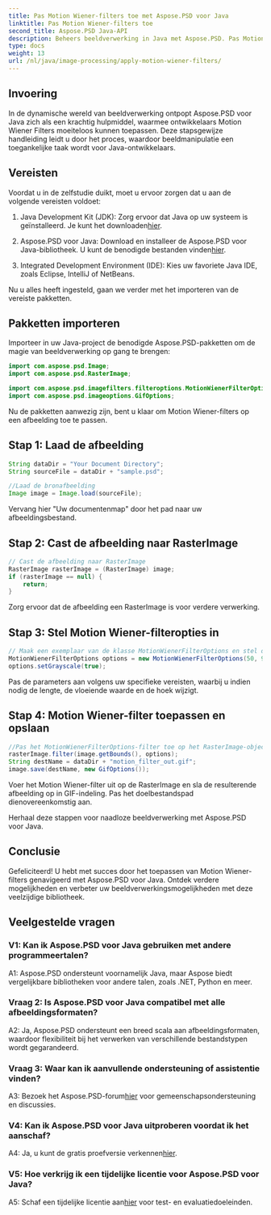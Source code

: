 ```yaml
---
title: Pas Motion Wiener-filters toe met Aspose.PSD voor Java
linktitle: Pas Motion Wiener-filters toe
second_title: Aspose.PSD Java-API
description: Beheers beeldverwerking in Java met Aspose.PSD. Pas Motion Wiener Filters moeiteloos toe met behulp van onze stapsgewijze handleiding.
type: docs
weight: 13
url: /nl/java/image-processing/apply-motion-wiener-filters/
---
```

## Invoering

In de dynamische wereld van beeldverwerking ontpopt Aspose.PSD voor Java zich als een krachtig hulpmiddel, waarmee ontwikkelaars Motion Wiener Filters moeiteloos kunnen toepassen. Deze stapsgewijze handleiding leidt u door het proces, waardoor beeldmanipulatie een toegankelijke taak wordt voor Java-ontwikkelaars.

## Vereisten

Voordat u in de zelfstudie duikt, moet u ervoor zorgen dat u aan de volgende vereisten voldoet:

1.  Java Development Kit (JDK): Zorg ervoor dat Java op uw systeem is geïnstalleerd. Je kunt het downloaden[hier](https://www.oracle.com/java/technologies/javase-downloads.html).

2.  Aspose.PSD voor Java: Download en installeer de Aspose.PSD voor Java-bibliotheek. U kunt de benodigde bestanden vinden[hier](https://releases.aspose.com/psd/java/).

3. Integrated Development Environment (IDE): Kies uw favoriete Java IDE, zoals Eclipse, IntelliJ of NetBeans.

Nu u alles heeft ingesteld, gaan we verder met het importeren van de vereiste pakketten.

## Pakketten importeren

Importeer in uw Java-project de benodigde Aspose.PSD-pakketten om de magie van beeldverwerking op gang te brengen:

```java
import com.aspose.psd.Image;
import com.aspose.psd.RasterImage;

import com.aspose.psd.imagefilters.filteroptions.MotionWienerFilterOptions;
import com.aspose.psd.imageoptions.GifOptions;
```

Nu de pakketten aanwezig zijn, bent u klaar om Motion Wiener-filters op een afbeelding toe te passen.

## Stap 1: Laad de afbeelding

```java
String dataDir = "Your Document Directory";
String sourceFile = dataDir + "sample.psd";

//Laad de bronafbeelding
Image image = Image.load(sourceFile);
```

Vervang hier "Uw documentenmap" door het pad naar uw afbeeldingsbestand.

## Stap 2: Cast de afbeelding naar RasterImage

```java
// Cast de afbeelding naar RasterImage
RasterImage rasterImage = (RasterImage) image;
if (rasterImage == null) {
    return;
}
```

Zorg ervoor dat de afbeelding een RasterImage is voor verdere verwerking.

## Stap 3: Stel Motion Wiener-filteropties in

```java
// Maak een exemplaar van de klasse MotionWienerFilterOptions en stel de lengte, vloeiende waarde en hoek in.
MotionWienerFilterOptions options = new MotionWienerFilterOptions(50, 9, 90);
options.setGrayscale(true);
```

Pas de parameters aan volgens uw specifieke vereisten, waarbij u indien nodig de lengte, de vloeiende waarde en de hoek wijzigt.

## Stap 4: Motion Wiener-filter toepassen en opslaan

```java
//Pas het MotionWienerFilterOptions-filter toe op het RasterImage-object en sla de resulterende afbeelding op
rasterImage.filter(image.getBounds(), options);
String destName = dataDir + "motion_filter_out.gif";
image.save(destName, new GifOptions());
```

Voer het Motion Wiener-filter uit op de RasterImage en sla de resulterende afbeelding op in GIF-indeling. Pas het doelbestandspad dienovereenkomstig aan.

Herhaal deze stappen voor naadloze beeldverwerking met Aspose.PSD voor Java.

## Conclusie

Gefeliciteerd! U hebt met succes door het toepassen van Motion Wiener-filters genavigeerd met Aspose.PSD voor Java. Ontdek verdere mogelijkheden en verbeter uw beeldverwerkingsmogelijkheden met deze veelzijdige bibliotheek.

## Veelgestelde vragen

### V1: Kan ik Aspose.PSD voor Java gebruiken met andere programmeertalen?

A1: Aspose.PSD ondersteunt voornamelijk Java, maar Aspose biedt vergelijkbare bibliotheken voor andere talen, zoals .NET, Python en meer.

### Vraag 2: Is Aspose.PSD voor Java compatibel met alle afbeeldingsformaten?

A2: Ja, Aspose.PSD ondersteunt een breed scala aan afbeeldingsformaten, waardoor flexibiliteit bij het verwerken van verschillende bestandstypen wordt gegarandeerd.

### Vraag 3: Waar kan ik aanvullende ondersteuning of assistentie vinden?

 A3: Bezoek het Aspose.PSD-forum[hier](https://forum.aspose.com/c/psd/34) voor gemeenschapsondersteuning en discussies.

### V4: Kan ik Aspose.PSD voor Java uitproberen voordat ik het aanschaf?

 A4: Ja, u kunt de gratis proefversie verkennen[hier](https://releases.aspose.com/).

### V5: Hoe verkrijg ik een tijdelijke licentie voor Aspose.PSD voor Java?

A5: Schaf een tijdelijke licentie aan[hier](https://purchase.aspose.com/temporary-license/) voor test- en evaluatiedoeleinden.